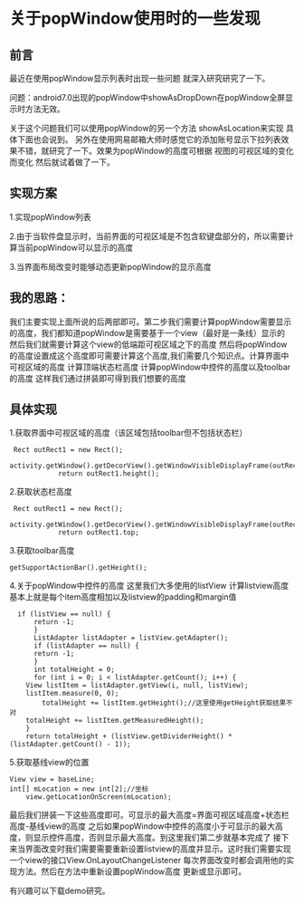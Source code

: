 # 关于popWindow使用时的一些发现

## 前言
 最近在使用popWindow显示列表时出现一些问题 就深入研究研究了一下。
 
问题：android7.0出现的popWindow中showAsDropDown在popWindow全屏显示时方法无效。

 关于这个问题我们可以使用popWindow的另一个方法 showAsLocation来实现 具体下面也会说到。
另外在使用网易邮箱大师时感觉它的添加账号显示下拉列表效果不错，就研究了一下。效果为popWindow的高度可根据
视图的可视区域的变化而变化 然后就试着做了一下。

## 实现方案

1.实现popWindow列表

2.由于当软件盘显示时，当前界面的可视区域是不包含软键盘部分的，所以需要计算当前popWindow可以显示的高度

3.当界面布局改变时能够动态更新popWindow的显示高度

## 我的思路：

 我们主要实现上面所说的后两部即可。第二步我们需要计算popWindow需要显示的高度，我们都知道popWindow是需要基于一个view（最好是一条线）显示的
然后我们就需要计算这个view的低端距可视区域之下的高度 然后将popWindow的高度设置成这个高度即可需要计算这个高度,我们需要几个知识点。计算界面中可视区域的高度 计算顶端状态栏高度 计算popWindow中控件的高度以及toolbar的高度 这样我们通过拼装即可得到我们想要的高度

## 具体实现

1.获取界面中可视区域的高度（该区域包括toolbar但不包括状态栏）

     Rect outRect1 = new Rect();
        activity.getWindow().getDecorView().getWindowVisibleDisplayFrame(outRect1);
                return outRect1.height();
                
2.获取状态栏高度

     Rect outRect1 = new Rect();
        activity.getWindow().getDecorView().getWindowVisibleDisplayFrame(outRect1);
                return outRect1.top;
                
3.获取toolbar高度

    getSupportActionBar().getHeight();

4.关于popWindow中控件的高度 这里我们大多使用的listView 计算listview高度
 基本上就是每个item高度相加以及listview的padding和margin值
 
      if (listView == null) {
          return -1;
          }
          ListAdapter listAdapter = listView.getAdapter();
          if (listAdapter == null) {
          return -1;
          }
          int totalHeight = 0;
          for (int i = 0; i < listAdapter.getCount(); i++) {
        View listItem = listAdapter.getView(i, null, listView);
        listItem.measure(0, 0);
            totalHeight += listItem.getHeight();//这里使用getHeight获取结果不对
        totalHeight += listItem.getMeasuredHeight();
        }
        return totalHeight + (listView.getDividerHeight() * (listAdapter.getCount() - 1));
        
5.获取基线view的位置

    View view = baseLine;
    int[] mLocation = new int[2];//坐标
        view.getLocationOnScreen(mLocation);
        
最后我们拼装一下这些高度即可。可显示的最大高度=界面可视区域高度+状态栏高度-基线view的高度
之后如果popWindow中控件的高度小于可显示的最大高度，则显示控件高度，否则显示最大高度。到这里我们第二步就基本完成了
接下来当界面改变时我们需要需要重新设置listview的高度并显示。这时我们需要实现一个view的接口View.OnLayoutChangeListener
每次界面改变时都会调用他的实现方法。然后在方法中重新设置popWindow高度 更新或显示即可。

有兴趣可以下载demo研究。
